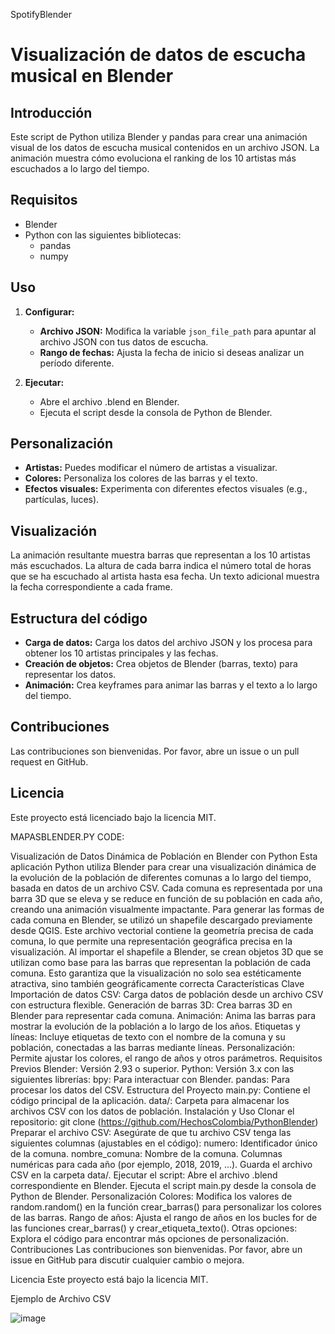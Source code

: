 SpotifyBlender
# Visualización de datos de escucha musical en Blender

## Introducción

Este script de Python utiliza Blender y pandas para crear una animación visual de los datos de escucha musical contenidos en un archivo JSON. La animación muestra cómo evoluciona el ranking de los 10 artistas más escuchados a lo largo del tiempo.

## Requisitos

* Blender
* Python con las siguientes bibliotecas:
    * pandas
    * numpy

## Uso

1. **Configurar:**
   * **Archivo JSON:** Modifica la variable `json_file_path` para apuntar al archivo JSON con tus datos de escucha.
   * **Rango de fechas:** Ajusta la fecha de inicio si deseas analizar un período diferente.

2. **Ejecutar:**
   * Abre el archivo .blend en Blender.
   * Ejecuta el script desde la consola de Python de Blender.

## Personalización

* **Artistas:** Puedes modificar el número de artistas a visualizar.
* **Colores:** Personaliza los colores de las barras y el texto.
* **Efectos visuales:** Experimenta con diferentes efectos visuales (e.g., partículas, luces).

## Visualización

La animación resultante muestra barras que representan a los 10 artistas más escuchados. La altura de cada barra indica el número total de horas que se ha escuchado al artista hasta esa fecha. Un texto adicional muestra la fecha correspondiente a cada frame.

## Estructura del código

* **Carga de datos:** Carga los datos del archivo JSON y los procesa para obtener los 10 artistas principales y las fechas.
* **Creación de objetos:** Crea objetos de Blender (barras, texto) para representar los datos.
* **Animación:** Crea keyframes para animar las barras y el texto a lo largo del tiempo.

## Contribuciones

Las contribuciones son bienvenidas. Por favor, abre un issue o un pull request en GitHub.

## Licencia

Este proyecto está licenciado bajo la licencia MIT.



MAPASBLENDER.PY CODE:

Visualización de Datos Dinámica de Población en Blender con Python
Esta aplicación Python utiliza Blender para crear una visualización dinámica de la evolución de la población de diferentes comunas a lo largo del tiempo, basada en datos de un archivo CSV. Cada comuna es representada por una barra 3D que se eleva y se reduce en función de su población en cada año, creando una animación visualmente impactante.
Para generar las formas de cada comuna en Blender, se utilizó un shapefile descargado previamente desde QGIS. Este archivo vectorial contiene la geometría precisa de cada comuna, lo que permite una representación geográfica precisa en la visualización. Al importar el shapefile a Blender, se crean objetos 3D que se utilizan como base para las barras que representan la población de cada comuna. Esto garantiza que la visualización no solo sea estéticamente atractiva, sino también geográficamente correcta
Características Clave
Importación de datos CSV: Carga datos de población desde un archivo CSV con estructura flexible.
Generación de barras 3D: Crea barras 3D en Blender para representar cada comuna.
Animación: Anima las barras para mostrar la evolución de la población a lo largo de los años.
Etiquetas y líneas: Incluye etiquetas de texto con el nombre de la comuna y su población, conectadas a las barras mediante líneas.
Personalización: Permite ajustar los colores, el rango de años y otros parámetros.
Requisitos Previos
Blender: Versión 2.93 o superior.
Python: Versión 3.x con las siguientes librerías:
bpy: Para interactuar con Blender.
pandas: Para procesar los datos del CSV.
Estructura del Proyecto
main.py: Contiene el código principal de la aplicación.
data/: Carpeta para almacenar los archivos CSV con los datos de población.
Instalación y Uso
Clonar el repositorio:
git clone (https://github.com/HechosColombia/PythonBlender)
Preparar el archivo CSV:
Asegúrate de que tu archivo CSV tenga las siguientes columnas (ajustables en el código):
numero: Identificador único de la comuna.
nombre_comuna: Nombre de la comuna.
Columnas numéricas para cada año (por ejemplo, 2018, 2019, ...).
Guarda el archivo CSV en la carpeta data/.
Ejecutar el script:
Abre el archivo .blend correspondiente en Blender.
Ejecuta el script main.py desde la consola de Python de Blender.
Personalización
Colores: Modifica los valores de random.random() en la función crear_barras() para personalizar los colores de las barras.
Rango de años: Ajusta el rango de años en los bucles for de las funciones crear_barras() y crear_etiqueta_texto().
Otras opciones: Explora el código para encontrar más opciones de personalización.
Contribuciones
Las contribuciones son bienvenidas. Por favor, abre un issue en GitHub para discutir cualquier cambio o mejora.

Licencia
Este proyecto está bajo la licencia MIT.

Ejemplo de Archivo CSV

![image](https://github.com/user-attachments/assets/8ddb8d9b-20fb-4d7d-8424-501573623398)



